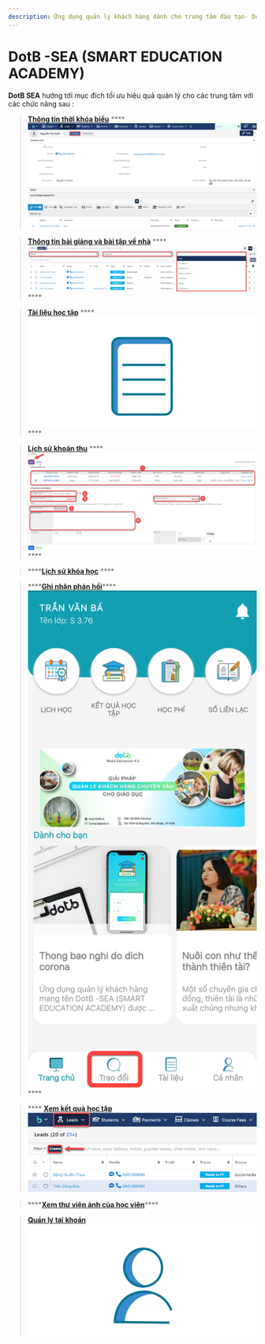 ```yaml
---
description: Ứng dụng quản lý khách hàng dành cho trung tâm đào tạo- DotB SEA
---
```


# DotB -SEA \(SMART EDUCATION ACADEMY\)

**DotB SEA** hướng tới mục đích tối ưu hiệu quả quản lý cho các trung tâm với các chức năng sau :

> [**Thông tin thời khóa biểu**](https://help.dotb.vn/mobile/thong-tin-thoi-khoa-bieu)  ****![](../.gitbook/assets/image%20%283%29.png)

> [**Thông tin bài giảng và bài tập về nhà**](https://help.dotb.vn/mobile/thong-tin-bai-giang-va-bai-tap-ve-nha)  ****![](../.gitbook/assets/image%20%287%29.png)\*\*\*\*

> [**Tài liệu học tập**](https://help.dotb.vn/mobile/tai-lieu-hoc-tap) ****![](../.gitbook/assets/image%20%2852%29.png)\*\*\*\*

> [**Lịch sử khoản thu**](https://help.dotb.vn/mobile/lich-su-khoan-thu)  ****![](../.gitbook/assets/image%20%282%29.png)\*\*\*\*

> \*\*\*\*[**Lịch sử khóa học**](https://help.dotb.vn/mobile/lich-su-khoa-hoc)  ****

> ****[**Ghi nhận phản hồi**](https://help.dotb.vn/mobile/ghi-nhan-phan-hoi)\*\*\*\*![](../.gitbook/assets/image%20%2823%29.png)\*\*\*\*

> **** [**Xem kết quả học tập**](https://help.dotb.vn/mobile/theo-doi-ket-qua-hoc-tap)![](../.gitbook/assets/image%20%289%29.png)

> \*\*\*\*[**Xem thư viện ảnh của học viên**](https://help.dotb.vn/mobile/xem-thu-vien-anh-cua-hoc-vien)\*\*\*\*

> [𝐐𝐮𝐚̉𝐧 𝐥𝐲́ 𝐭𝐚̀𝐢 𝐤𝐡𝐨𝐚̉𝐧](https://help.dotb.vn/mobile/quan-li-tai-khoan) ![](../.gitbook/assets/image%20%2864%29.png)

